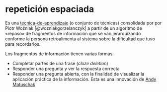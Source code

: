 # repetición espaciada

Es una [tecnica-de-aprendizaje](tecnica-de-aprendizaje.md) (o conjunto de técnicas) consolidada por por Piotr Woźniak [@wozniakgorzelanczyk] a partir de un algoritmo de «repaso» de fragmentos de información que se van jerarquizando conforme la persona retroalimenta al sistema sobre la dificultad que tuvo para recordarlos.

Los fragmentos de información tienen varias formas:

* Completar partes de una frase (*cloze deletion*)
* Responder una pregunta y ver la respuesta correcta
* Responder una pregunta abierta, con la finalidad de visualizar la aplicación práctica de la información. Esta es una innovación de  [Andy Matuschak](https://notes.andymatuschak.org/Spaced_repetition_systems_can_be_used_to_program_attention)

